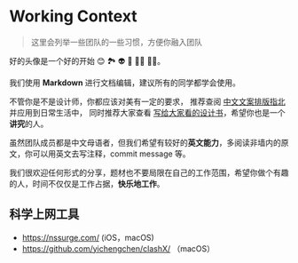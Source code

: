 # Working Context

> 这里会列举一些团队的一些习惯，方便你融入团队

好的头像是一个好的开始 😊 🏞 👽 👤 👩‍💻 👨‍💻。

我们使用 **Markdown** 进行文档编辑，建议所有的同学都学会使用。

不管你是不是设计师，你都应该对美有一定的要求，
推荐查阅 [中文文案排版指北](https://github.com/sparanoid/chinese-copywriting-guidelines) 并应用到日常生活中，
同时推荐大家查看 [写给大家看的设计书](https://book.douban.com/subject/26664522/)，希望你也是一个**讲究**的人。

虽然团队成员都是中文母语者，但我们希望有较好的**英文能力**，多阅读非墙内的原文，你可以用英文去写注释，commit message 等。

我们很欢迎任何形式的分享，题材也不要局限在自己的工作范围，希望你做个有趣的人，时间不仅仅是工作占据，**快乐地工作**。


## 科学上网工具
- https://nssurge.com/ (iOS，macOS)
- https://github.com/yichengchen/clashX/ （macOS）
